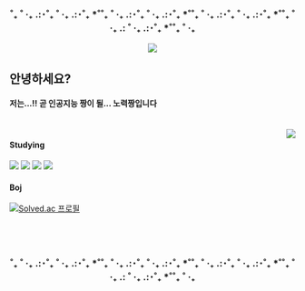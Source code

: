 <div align="center">
    <h3>˚₊ ˚ ‧₊ .:･˚₊ ˚ ‧₊ .:･˚₊ *˚˚₊ ˚ ‧₊ .:･˚₊ ˚ ‧₊ .:･˚₊ *˚˚₊ ˚ ‧₊ .:･˚₊ ˚ ‧₊ .:･˚₊ *˚˚₊ ˚ ‧₊ .: ˚ ‧₊ .:･˚₊ *˚˚₊ ˚ ‧₊</h3>
</div>

<!-- 프로필 배너 -->
<div align="center">
    <img src="https://capsule-render.vercel.app/api?type=soft&color=FFFFFF&height=180&width=1000&text=╭(%20･ㅂ･)و%20)))%20kiwi&animation=&fontColor=000000&fontSize=70" />
</div>

<!-- 인사말 -->
## 안녕하세요?
#### 저는...!! 곧 인공지능 짱이 될... 노력짱입니다  
<br>

<!-- 오른쪽: GitHub Stats -->
<img align="right" src="https://github-readme-stats.vercel.app/api?username=ejkiwi&show_icons=true&theme=graywhite&cache_seconds=86400"/>

<!-- 왼쪽: 소개 -->

#### Studying
<img src="https://img.shields.io/badge/Python-3776AB?style=flat&logo=Python&logoColor=white" /> <img src="https://img.shields.io/badge/Pytorch-EE4C2C?style=flat&logo=Pytorch&logoColor=white" /> <img src="https://img.shields.io/badge/Java-007396?style=flat&logo=openjdk&logoColor=white" /> <img src="https://img.shields.io/badge/C-A8B9CC?style=flat&logo=C&logoColor=white" />


#### Boj
[![Solved.ac
프로필](http://mazassumnida.wtf/api/mini/generate_badge?boj=eonjikiwi)](https://solved.ac/eonjikiwi)
<br>
<br>
<br>
<br>

<div align="center">
    <h3>˚₊ ˚ ‧₊ .:･˚₊ ˚ ‧₊ .:･˚₊ *˚˚₊ ˚ ‧₊ .:･˚₊ ˚ ‧₊ .:･˚₊ *˚˚₊ ˚ ‧₊ .:･˚₊ ˚ ‧₊ .:･˚₊ *˚˚₊ ˚ ‧₊ .: ˚ ‧₊ .:･˚₊ *˚˚₊ ˚ ‧₊</h3>
</div>
